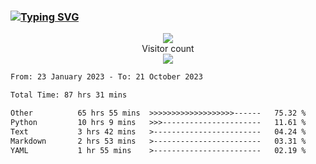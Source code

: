### <a href="https://git.io/typing-svg"><img src="https://readme-typing-svg.herokuapp.com?font=Fira+Code&pause=1000&width=435&lines=+Hi+%F0%9F%91%8B+There+is+Chenghow" alt="Typing SVG" /></a>
<p align="center"> 
  <img src="https://github-readme-stats.vercel.app/api?username=chenghow&show_icons=true"><br>
  Visitor count<br>
  <img src="https://profile-counter.glitch.me/chenghow/count.svg">
</p>

<!--START_SECTION:waka-->

```txt
From: 23 January 2023 - To: 21 October 2023

Total Time: 87 hrs 31 mins

Other          65 hrs 55 mins  >>>>>>>>>>>>>>>>>>>------   75.32 %
Python         10 hrs 9 mins   >>>----------------------   11.61 %
Text           3 hrs 42 mins   >------------------------   04.24 %
Markdown       2 hrs 53 mins   >------------------------   03.31 %
YAML           1 hr 55 mins    >------------------------   02.19 %
```

<!--END_SECTION:waka-->
